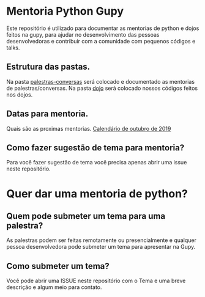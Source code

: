 # Mentoria Python Gupy

Este repositório é utilizado para documentar as mentorias de python e dojos feitos
na gupy, para ajudar no desenvolvimento das pessoas desenvolvedoras e contribuir com a
comunidade com pequenos códigos e talks.

## Estrutura das pastas.

Na pasta [palestras-conversas](palestras-conversas/) será colocado e documentado as mentorias de palestras/conversas.
Na pasta [dojo](dojos/) será colocado nossos códigos feitos nos dojos.

## Datas para mentoria.

Quais são as proximas mentorias.
[Calendário de outubro de 2019](agendas/calendario-outubro-2019.md)

## Como fazer sugestão de tema para mentoria?

Para você fazer sugestão de tema você precisa apenas abrir uma issue neste repositório.

# Quer dar uma mentoria de python?
## Quem pode submeter um tema para  uma palestra?
As palestras podem ser feitas remotamente ou presencialmente e qualquer pessoa desenvolvedora pode submeter um tema para apresentar na Gupy.

## Como submeter um tema?
Você pode abrir uma ISSUE neste repositório com o  Tema e uma breve descrição  e algum meio para contato.


